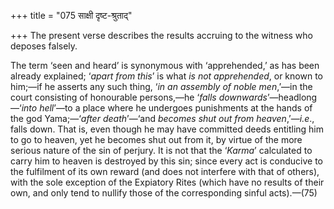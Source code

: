 +++
title = "075 साक्षी दृष्ट-श्रुताद्"

+++
The present verse describes the results accruing to the witness who
deposes falsely.

The term ‘seen and heard’ is synonymous with ‘apprehended,’ as has been
already explained; ‘*apart from this*’ is what *is not apprehended*, or
known to him;—if he asserts any such thing, ‘*in an assembly of noble
men*,’—in the court consisting of honourable persons,—he ‘*falls
downwards*’—headlong—‘*into hell*’—to a place where he undergoes
punishments at the hands of the god Yama;—‘*after death*’—‘and *becomes
shut out from heaven*,’—*i.e*., falls down. That is, even though he may
have committed deeds entitling him to go to heaven, yet he becomes shut
out from it, by virtue of the more serious nature of the sin of perjury.
It is not that the ‘*Karma*’ calculated to carry him to heaven is
destroyed by this sin; since every act is conducive to the fulfilment of
its own reward (and does not interfere with that of others), with the
sole exception of the Expiatory Rites (which have no results of their
own, and only tend to nullify those of the corresponding sinful
acts).—(75)


